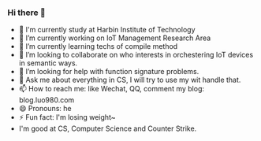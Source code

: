 ### Hi there 👋

<!--
**luo980/luo980** is a ✨ _special_ ✨ repository because its `README.md` (this file) appears on your GitHub profile.

Here are some ideas to get you started:

- 🏫 I'm current
- 🔭 I’m currently working on ...
- 🌱 I’m currently learning ...
- 👯 I’m looking to collaborate on ...
- 🤔 I’m looking for help with ...
- 💬 Ask me about ...
- 📫 How to reach me: ...
- 😄 Pronouns: ...
- ⚡ Fun fact: ...
-->

- 🏫 I'm currently study at Harbin Institute of Technology
- 🔭 I’m currently working on IoT Management Research Area
- 🌱 I’m currently learning techs of compile method
- 👯 I’m looking to collaborate on who interests in orchestering IoT devices in semantic ways.
- 🤔 I’m looking for help with function signature problems.
- 💬 Ask me about everything in CS, I will try to use my wit handle that.
- 📫 How to reach me: like Wechat, QQ, comment my blog: blog.luo980.com
- 😄 Pronouns: he
- ⚡ Fun fact: I'm losing weight~
- I'm good at CS, Computer Science and Counter Strike.
